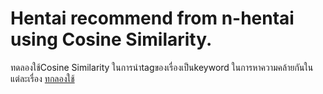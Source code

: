 # Hentai recommend from n-hentai using Cosine Similarity.

ทดลองใช้Cosine Similarity ในการนำtagของเรื่องเป็นkeyword ในการหาความคล้ายกันในแต่ละเรื่อง
<a href="https://colab.research.google.com/drive/1zQBmQYhzYxKfX0fkTYwlyj2_HoEpEt0u">ทกลองใช้</a>
